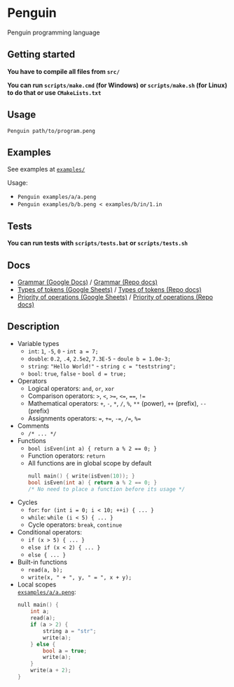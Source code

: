 # Penguin
Penguin programming language
## Getting started
**You have to compile all files from ``src/``**  

**You can run ``scripts/make.cmd`` (for Windows) or ``scripts/make.sh`` (for Linux) to do that or use ``CMakeLists.txt``**
## Usage
``Penguin path/to/program.peng``  
## Examples
See examples at [`examples/`](https://github.com/exsandebest/Penguin/tree/master/examples)

Usage:
  - ``Penguin examples/a/a.peng``  
  - ``Penguin examples/b/b.peng < examples/b/in/1.in``
## Tests
**You can run tests with ``scripts/tests.bat`` or ``scripts/tests.sh``**  
## Docs
* [Grammar (Google Docs)](https://docs.google.com/document/d/1y9UAdCVIHkVw3AbSU_anU4KZSvI54mrA7OSpKjKvKgw) / [Grammar (Repo docs)](https://github.com/exsandebest/Penguin/tree/master/docs/grammar.ebnf)
* [Types of tokens (Google Sheets)](https://docs.google.com/spreadsheets/d/1OBjwfQxot8h_A8aIbHIXjujbpoGofYAS0elkgWege0g) / [Types of tokens (Repo docs)](https://github.com/exsandebest/Penguin/tree/master/docs/token_types.md)
* [Priority of operations (Google Sheets)](https://docs.google.com/spreadsheets/d/13oeLWDSUfdM0VBEn_MVFWN4l8zxK8_NX0-rdQLC79vI) / [Priority of operations (Repo docs)](https://github.com/exsandebest/Penguin/tree/master/docs/priority_table.md)
## Description
* Variable types
    * `int`: `1`, `-5`, `0` - `int a = 7;`
    * `double`: `0.2`, `.4`, `2.5e2`, `7.3E-5` - `doule b = 1.0e-3;`
    * `string`: `"Hello World!"` - `string c = "teststring";`
    * `bool`: `true`, `false` - `bool d = true;`
* Operators
    * Logical operators: `and`, `or`, `xor`
    * Comparison operators: `>`, `<`, `>=`, `<=`, `==`, `!=`
    * Mathematical operators: `+`, `-`, `*`, `/`, `%`, `**` (power), `++` (prefix), `--` (prefix)
    * Assignments operators: `=`, `+=`, `-=`, `/=`, `%=`
* Comments
    * `/* ... */`
* Functions
    * `bool isEven(int a) { return a % 2 == 0; }`
    * Function operators: `return`
    * All functions are in global scope by default
      ```c++
      null main() { write(isEven(10)); }
      bool isEven(int a) { return a % 2 == 0; }
      /* No need to place a function before its usage */
      ```
* Cycles
    * `for`: `for (int i = 0; i < 10; ++i) { ... }`
    * `while`: `while (i < 5) { ... }`
    * Cycle operators: `break`, `continue`
* Conditional operators:
    * `if (x > 5) { ... }`
    * `else if (x < 2) { ... }`
    * `else { ... }`
* Built-in functions
    * `read(a, b);`
    * `write(x, " + ", y, " = ", x + y);`
* Local scopes  
    [`exsamples/a/a.peng`](https://github.com/exsandebest/Penguin/tree/master/examples/a/a.peng):
    ```c++
    null main() {
        int a;
        read(a);
        if (a > 2) {
            string a = "str";
            write(a);
        } else {
            bool a = true;
            write(a);
        }
        write(a + 2);
    }
    ```
